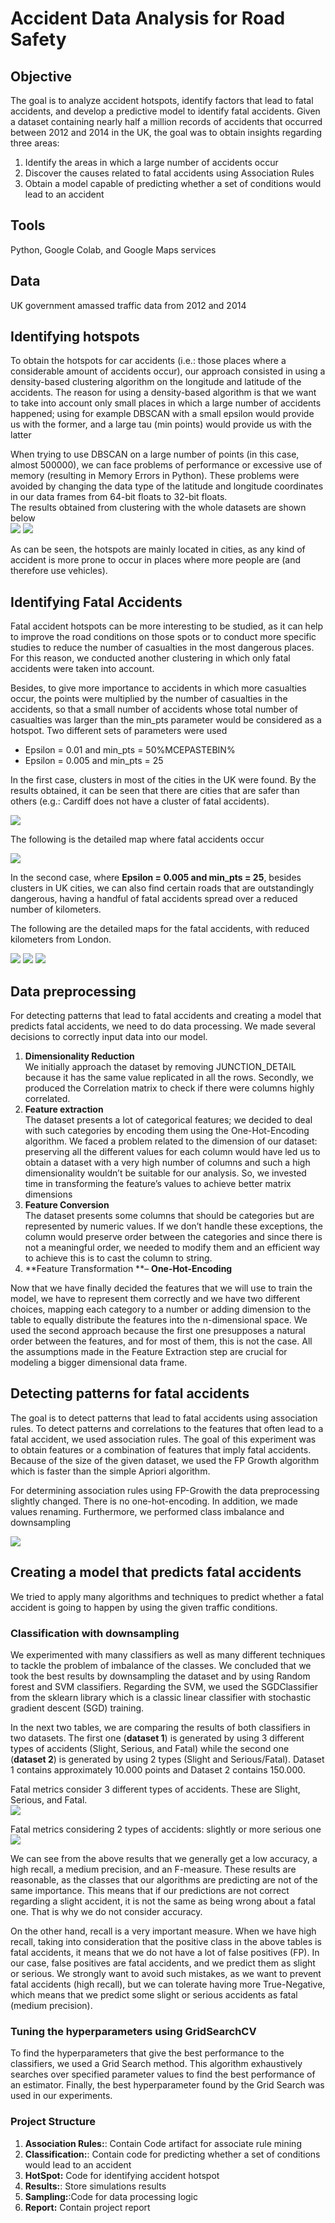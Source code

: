 # Accident Data Analysis for Road Safety
## Objective 
The goal is to analyze accident hotspots, identify factors that lead to fatal accidents, and develop a predictive model to identify fatal accidents. Given a dataset containing nearly half a million records of accidents that occurred between 2012 and 2014 in the UK, the goal was to obtain insights regarding three areas:
 
1. Identify the areas in which a large number of accidents occur
2. Discover the causes related to fatal accidents using Association Rules
3. Obtain a model capable of predicting whether a set of conditions would lead to an accident


## Tools

Python, Google Colab, and Google Maps services

## Data 
UK government amassed traffic data from 2012 and 2014


##  Identifying hotspots
To obtain the hotspots for car accidents (i.e.: those places where a considerable amount of accidents occur), our approach consisted in using a density-based clustering algorithm on the longitude and latitude of the accidents. The reason for using a density-based algorithm is that we want to take into account only small places in which a large number of accidents happened; using for example DBSCAN with a small epsilon would provide us with the former, and a large tau (min points) would provide us with the latter

When trying to use DBSCAN on a large number of points (in this case, almost 500000), we can face problems of performance or excessive use of memory (resulting in Memory Errors in Python). These problems were avoided by changing the data type of the latitude and longitude coordinates in our data frames from 64-bit floats to 32-bit floats.<br>
The results obtained from clustering with the whole datasets are shown below <br>
![](Results/hotspot.png)   ![](Results/hotspot3.png)


As can be seen, the hotspots are mainly located in cities, as any kind of accident is more prone to occur in places where more people are (and therefore use vehicles).

## Identifying Fatal Accidents 

Fatal accident hotspots can be more interesting to be studied, as it can help to improve the road conditions on those spots or to conduct more specific studies to reduce the number of casualties in the most dangerous places. For this reason, we conducted another clustering in which only fatal accidents were taken into account. <br>

Besides, to give more importance to accidents in which more casualties occur, the points were multiplied by the number of casualties in the accidents, so that a small number of accidents whose total number of casualties was larger than the min_pts parameter would be considered as a hotspot. Two different sets of parameters were used
* Epsilon = 0.01 and min_pts = 50%MCEPASTEBIN%
* Epsilon = 0.005 and min_pts = 25

In the first case, clusters in most of the cities in the UK were found. By the results obtained, it can be seen that there are cities that are safer than others (e.g.: Cardiff does not have a cluster of fatal accidents). <br>

![](Results/eps0.01_minpts50.png)

The following is the detailed map where fatal accidents occur <br>

![](Results/eps0.01minpts50_detail.png)



In the second case, where **Epsilon = 0.005 and min_pts = 25**, besides clusters in UK cities, we can also find certain roads that are outstandingly dangerous, having a handful of fatal accidents spread over a reduced number of kilometers.

The following are the detailed maps for the fatal accidents, with reduced kilometers from London.

![](Results/eps0005_mpts_20_detail1.png)
![](Results/eps0005_mpts_20_detail2.png)
![](Results/eps0005_mpts_20_detail2.png)

## Data preprocessing 
For detecting patterns that lead to fatal accidents and creating a model that predicts fatal accidents, we need to do data processing. We made several decisions to correctly input data into our model. 
1. **Dimensionality Reduction** <br>
We initially approach the dataset by removing JUNCTION_DETAIL because it has the same value replicated in all the rows.
Secondly, we produced the Correlation matrix to check if there were columns highly correlated. 
2. **Feature extraction** <br>
The dataset presents a lot of categorical features; we decided to deal with such categories by encoding them using the One-Hot-Encoding algorithm. We faced a problem related to the dimension of our dataset: preserving all the different values for each column would have led us to obtain a dataset with a very high number of columns and such a high dimensionality wouldn’t be suitable for our analysis. So, we invested time in transforming the feature’s values to achieve better matrix dimensions
3. **Feature Conversion** <br>
The dataset presents some columns that should be categories but are represented by numeric values. If we don’t handle these exceptions, the column would preserve order between the categories and since there is not a meaningful order, we needed to modify them and an efficient way to achieve this is to cast the column to string.
4. **Feature Transformation **– **One-Hot-Encoding** <br> 

Now that we have finally decided the features that we will use to train the model, we have to represent them correctly and we have two different choices, mapping each category to a number or adding dimension to the table to equally distribute the features into the n-dimensional space. We used the second approach because the first one presupposes a natural order between the features, and for most of them, this is not the case. All the assumptions made in the Feature Extraction step are crucial for modeling a bigger dimensional data frame.


## Detecting patterns for fatal accidents

The goal is to detect patterns that lead to fatal accidents using association rules. To detect patterns and correlations to the features that often lead to a fatal accident, we used association rules. The goal of this experiment was to obtain features or a combination of features that imply fatal accidents. Because of the size of the given dataset, we used the FP Growth algorithm which is faster than the simple Apriori algorithm.

For determining association rules using FP-Growith the data preprocessing slightly changed.  There is no one-hot-encoding. In addition, we made values renaming.  Furthermore, we performed class imbalance and downsampling <br>

![](Results/dataprocessing.png)

## Creating a model that predicts fatal accidents
We tried to apply many algorithms and techniques to predict whether a fatal accident is going to happen by using the given traffic conditions.

### Classification with downsampling

We experimented with many classifiers as well as many different techniques to tackle the problem of imbalance of the classes. We concluded that we took the best results by downsampling the dataset and by using Random forest and SVM classifiers. Regarding the SVM, we used the SGDClassifier from the sklearn library which is a classic linear classifier with stochastic gradient descent (SGD) training. <br>

In the next two tables, we are comparing the results of both classifiers in two datasets. The first one (**dataset 1**) is generated by using 3 different types of accidents (Slight, Serious, and Fatal) while the second one (**dataset 2**) is generated by using 2 types (Slight and Serious/Fatal). Dataset 1 contains approximately 10.000 points and Dataset 2 contains 150.000. <br>
 

Fatal metrics consider 3 different types of accidents. These are Slight, Serious, and Fatal. <br>
![](Results/accident1.png)

Fatal metrics considering 2 types of accidents:  slightly or more serious one <br>
![](Results/accident2.png)




We can see from the above results that we generally get a low accuracy, a high recall, a medium precision, and an F-measure. These results are reasonable, as the classes that our algorithms are predicting are not of the same importance. This means that if our predictions are not correct regarding a slight accident, it is not the same as being wrong about a fatal one. That is why we do not consider accuracy. <br>

On the other hand, recall is a very important measure. When we have high recall, taking into consideration that the positive class in the above tables is fatal accidents, it means that we do not have a lot of false positives (FP). In our case, false positives are fatal accidents, and we predict them as slight or serious. We strongly want to avoid such mistakes, as we want to prevent fatal accidents (high recall), but we can tolerate having more True-Negative, which means that we predict some slight or serious accidents as fatal (medium precision).

### Tuning the hyperparameters using GridSearchCV

To find the hyperparameters that give the best performance to the classifiers, we used a Grid Search method. This algorithm exhaustively searches over specified parameter values to find the best performance of an estimator. Finally, the best hyperparameter found by the Grid Search was used in our experiments.

### Project Structure 
1. **Association Rules:**: Contain Code artifact for associate rule mining
2. **Classification:**: Contain code for predicting whether a set of conditions would lead to an accident
3. **HotSpot:** Code for identifying accident hotspot
4. **Results:**: Store simulations results
5. **Sampling:**:Code for data processing logic
6. **Report:** Contain project report


